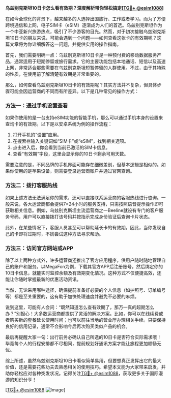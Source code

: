 **乌兹别克斯坦10日卡怎么看有效期？深度解析带你轻松搞定[[TG💪+ @esim1088](https://t.me/s/esim1088)]**

在如今全球化的背景下，越来越多的人选择出国旅行、工作或者学习。而为了方便跨境通信和上网，电子SIM卡（eSIM）逐渐成为人们的首选。乌兹别克斯坦作为一个中亚新兴旅游热点，吸引了不少游客的目光。然而，对于初次接触乌兹别克斯坦10日卡的朋友来说，可能会遇到一个问题——如何查看这张卡的有效期呢？这篇文章将为你详细解答这一问题，并提供实用的操作指南。

首先，我们需要明确一点：乌兹别克斯坦10日卡是一种预付费的移动数据服务产品，通常适用于短期停留或旅行需求。它的主要功能包括本地通话、短信以及高速上网，非常适合那些需要在乌兹别克斯坦短暂停留的人群使用。不过，由于其特殊的性质，在使用前了解清楚有效期是非常重要的。

那么，如何查看乌兹别克斯坦10日卡的有效期呢？其实方法并不复杂，但具体步骤可能会因运营商的不同而有所差异。以下是几种常见的操作方式：

### 方法一：通过手机设置查看

如果你使用的是一台支持eSIM功能的智能手机，那么可以通过手机本身的设置来查询卡的有效期。以下是以安卓系统为例的操作流程：

1. 打开手机的“设置”应用。
2. 在搜索栏输入关键词如“SIM卡”或“eSIM”，找到相关选项。
3. 点击进入后，你会看到当前已激活的SIM卡信息。
4. 查看“有效期”字段，这里会显示你的10日卡剩余可用天数。

需要注意的是，不同品牌的手机界面可能存在细微差别，但基本逻辑是相似的。如果你使用的是苹果设备，则需要登录运营商账户并通过官网查询。

### 方法二：拨打客服热线

如果上述方法无法满足你的需求，还可以直接联系运营商的客服热线进行咨询。一般来说，各大运营商都会提供7×24小时的服务支持，只需按照语音提示操作即可获取相关信息。例如，乌兹别克斯坦主流运营商之一Beeline就设有专门的客户服务号码，用户可以直接拨打该号码并按指示完成身份验证后查询卡片状态。

此外，在某些情况下，客服人员甚至可以帮助延长卡的有效期。因此，当你发现自己的卡即将过期时，不妨尝试这种方法寻求帮助。

### 方法三：访问官方网站或APP

除了以上两种方式外，许多运营商还推出了官方应用程序，供用户随时随地管理自己的账户和服务。以MegaFon为例，下载其官方APP后注册账号，然后绑定你的10日卡信息，就能实时监控余额及有效期变化情况。这种方式不仅便捷高效，还能让你随时掌握最新的优惠活动资讯。

当然，无论采用哪种途径，确保提前准备好必要的个人信息（如护照号、订单编号等）都是至关重要的，这有助于加快处理速度并避免不必要的麻烦。

说到这里，可能有人会问：“既然知道怎么查有效期了，那万一真的超期怎么办？”别担心！大多数运营商都提供了灵活的解决方案。比如，你可以在线续费或者购买新的套餐延长使用时间；也可以前往当地的营业厅办理相关手续。只要保持良好的信用记录，通常不会影响今后再次购买类似产品的机会。

最后再提醒大家一句：出行前务必确认自己所选的10日卡是否符合实际需求哦！毕竟每个人的行程安排都不尽相同，提前规划好通讯方案才能让旅程更加顺畅无忧。

综上所述，虽然乌兹别克斯坦10日卡看似简单易用，但要想真正发挥出它的最大价值，还是需要花些功夫去熟悉相关的使用技巧。希望本文能为大家带来启发，并助你轻松应对各种突发状况。记得关注[TG💪+ @esim1088](https://t.me/s/esim1088)，获取更多关于国际漫游的知识分享！

[[TG💪+ @esim1088](https://t.me/s/esim1088) ![Image](https://i.postimg.cc/4NQfJmqS/Snipaste-2025-05-13-00-14-12.png)]